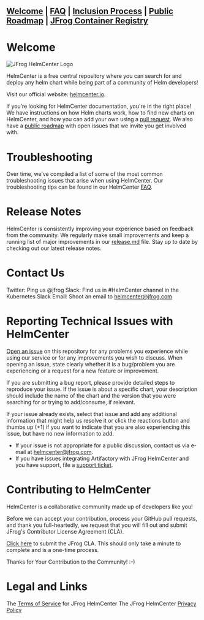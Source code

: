 [__Welcome__](index.md) | [__FAQ__](faq.md) | [__Inclusion Process__](inclusion.md) | [__Public Roadmap__](roadmap.md) | [__JFrog Container Registry__](jforg-cr.md) 
------

# Welcome
![JFrog HelmCenter Logo](https://cdn.opsmatters.com/sites/default/files/logos/jfrog-logo.png)

HelmCenter is a free central repository where you can search for and deploy any helm chart while being part of a community of Helm developers! 

Visit our official website: [helmcenter.io](https://helmcenter.io).
 
If you’re looking for HelmCenter documentation, you're in the right place! We have instructions on how Helm charts work, how to find new charts on HelmCenter, and how you can add your own using a [pull request](#). We also have a [public roadmap](#) with open issues that we invite you get involved with.

# Troubleshooting

Over time, we’ve compiled a list of some of the most common troubleshooting issues that arise when using HelmCenter. Our troubleshooting tips can be found in our HelmCenter [FAQ](#).

# Release Notes

HelmCenter is consistently improving your experience based on feedback from the community. We regularly make small improvements and keep a running list of major improvements in our [release.md](#) file. Stay up to date by checking out our latest release notes.

# Contact Us

Twitter: Ping us @jfrog
Slack: Find us in #HelmCenter channel in the Kubernetes Slack
Email: Shoot an email to helmcenter@jfrog.com

# Reporting Technical Issues with HelmCenter

[Open an issue](https://github.com/jfrog/helmcenter/issues) on this repository for any problems you experience while using our service or for any improvements you wish to discuss. When opening an issue, state clearly whether it is a bug/problem you are experiencing or a request for a new feature or improvement.

If you are submitting a bug report, please provide detailed steps to reproduce your issue. If the issue is about a specific chart, your description should include the name of the chart and the version that you were searching for or trying to add/consume, if relevant.

If your issue already exists, select that issue and add any additional information that might help us resolve it or click the reactions button and thumbs up (+1) if you want to indicate that you are also experiencing this issue, but have no new information to add.

* If your issue is not appropriate for a public discussion, contact us via e-mail at helmcenter@jfrog.com.
* If you have issues integrating Artifactory with JFrog HelmCenter and you have support, file a [support ticket](#).

# Contributing to HelmCenter

HelmCenter is a collaborative community made up of developers like you! 

Before we can accept your contribution, process your GitHub pull requests, and thank you full-heartedly, we request that you will fill out and submit JFrog's Contributor License Agreement (CLA).

[Click here](https://secure.echosign.com/public/hostedForm?formid=5IYKLZ2RXB543N) to submit the JFrog CLA. This should only take a minute to complete and is a one-time process.

Thanks for Your Contribution to the Community! :-)

# Legal and Links

The [Terms of Service](#) for JFrog HelmCenter
The JFrog HelmCenter [Privacy Policy](#)

